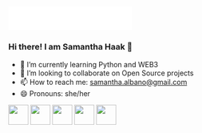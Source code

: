 <a href="https://github.com/samanthahaak">
  <img align="center" width="49%" src="./header.svg" />
</a>

<br/>


### Hi there! I am Samantha Haak 👋

- 🌱 I’m currently learning Python and WEB3
- 👯 I’m looking to collaborate on Open Source projects
- 📫 How to reach me: samantha.albano@gmail.com
- 😄 Pronouns: she/her



<div style="display: inline_block">
<img height="40" width="40" src="https://cdn.jsdelivr.net/gh/devicons/devicon/icons/linux/linux-original.svg" />
<img height="40" width="40" src="https://cdn.jsdelivr.net/gh/devicons/devicon/icons/python/python-original.svg" />             
<img height="40" width="40" src="https://cdn.jsdelivr.net/gh/devicons/devicon/icons/canva/canva-original.svg" />
<img height="40" width="40" src="https://cdn.jsdelivr.net/gh/devicons/devicon/icons/css3/css3-original.svg" />
<img height="40" width="40" src="https://cdn.jsdelivr.net/gh/devicons/devicon/icons/html5/html5-original.svg" />
</div>         
          
           
